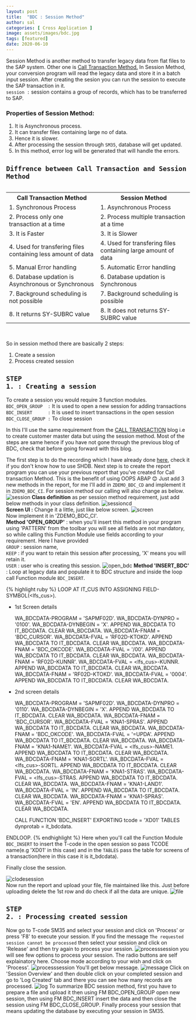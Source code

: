 ```yaml
---
layout: post
title:  "BDC : Session Method"
author: sal
categories: [ Cross Application ]
image: assets/images/bdc.jpg
tags: [featured]
date: 2020-06-10
---
```

Session Method is another method to transfer legacy data from flat files to the SAP system. Other one is <a href="/bdc#call">Call Transaction Method.</a> In Session Method, your conversion program will read the legacy data and store it in a batch input session. After creating the sesion you can run the session to execute the SAP transaction in it.<br>
`session :` session contains a group of records, which has to be transferred to SAP.

### Properties of Session Method:
1. It is Asynchronous process.
2. It can transfer files containing large no of data.
3. Hence it is slower.
4. After processing the session through `SM35`, database will get updated.
5. In this method, error log will be generated that will handle the errors.

## `Diffrence between Call Transaction and Session Method`
<div style='display:grid;'>
<table style="width:100%">
  <tr>
    <th>Call Transaction Method</th>
    <th>Session Method</th>
  </tr>
  <tr>
    <td>1. Synchronous Process</td>
    <td>1. Asynchronous Process</td>
  </tr>
    <tr>
    <td>2. Process only one transaction at a time</td>
    <td>2. Process multiple transaction at a time</td>
  </tr>
  <tr>
    <td>3. It is Faster</td>
    <td>3. It is Slower</td>
  </tr>
  <tr>
    <td>4. Used for transfering files containing less amount of data</td>
    <td>4. Used for transfering files containing large amount of data</td>
  </tr>
  <tr>
    <td>5. Manual Error handling </td>
    <td>5. Automatic Error handling</td>
  </tr>
  <tr>
    <td>6. Database updation is Asynchronous or Synchronous</td>
    <td>6. Database updation is Synchronous</td>
  </tr>
  <tr>
    <td>7. Background scheduling is not possible</td>
    <td>7. Background scheduling is possible</td>
  </tr>
  <tr>
    <td>8. It returns SY-SUBRC value</td>
    <td>8. It does not returns SY-SUBRC value</td>
  </tr>
</table>
</div>

<br>So in session method there are basically 2 steps:
1. Create a session
2. Process created session

## <code class="highlighter-rouge">STEP 1. : Creating a session</code>

To create a session you would require 3 function modules.<br>
`BDC_OPEN_GROUP  :` It is used to open a new session for adding transactions<br>
`BDC_INSERT      :` It is used to insert transactions in the open session<br>
`BDC_CLOSE_GROUP :` To close session<br>

In this I'll use the same requirement from the <a href="/bdc#requirement">CALL TRANSACTION</a> blog i.e to create customer master data but using the session method. Most of the steps are same hence if you have not gone through the previous blog of BDC, check that before going forward with this blog.

The first step is to do the recording which I have already done <a href="/bdc#recording">here,</a> check it if you don't know how to use SHDB. 
Next step is to create the report program you can use your previous report that you've created for Call transaction Method. This is the benefit of using OOPS ABAP &#128522; Just add 3 new methods in the report, for me I'll add in `ZDEMO_BDC_CD` and implement it in `ZDEMO_BDC_CI`.
For session method our calling will also change as below.
![session](https://lh3.googleusercontent.com/pw/ACtC-3eeFuNvqzmM46G1O1FBknGXHlt0fV5I-kS3H1qtRFDdmwHYkKk9aXHLZnHU9n-MQMExMVt-k4Ak_boOzPLXRxqgFcgpYQUnhYpxxPH1V4A51oC8sC00P_PFVO7xXHwigGfVBkdC4xlRYM9w8SGq22qv=w1040-h626-no?authuser=0)
**Class definition** as per session method requirement, just add below methods in your class definition.
![sessioncd](https://lh3.googleusercontent.com/pw/ACtC-3e-Dl5NFeGEGo77fTWP88gPxawOJ47-7BcgJrVP3ZN9CkLSgB_SltT1VPXvQpfHXcUIKttinXn3H0ONzZk_caOiUAr97bIUiq_FOaeXou84ummIZMSbgfLQDIlAuf9V8zwSR9Sik1U9574LLD6mN0Zw=w561-h788-no?authuser=0)
<br><strong>Screen UI :</strong> Change it a little, just like below screen.
![screen](https://lh3.googleusercontent.com/pw/ACtC-3ev-sasnkAQh5rUNmwobhy7olMwYcAIPJtL8m2LWVexE1bkbshjxIGqslO1YiVD2mSgmW-G_ADPl9S7sNKcqC_M8Aez_Oh5kEqhyiMm_KQ5n84F1kIRJtrhaqLkxunO8BruxxmwhHSDpXyHSXpIW1K9=w1054-h626-no?authuser=0)
<br>Now implement it in 'ZDEMO_BDC_CI'.<br>
**Method 'OPEN_GROUP'** : when you'll insert this method in your program using 'PATTERN' from the toolbar you will see all fields are not mandatory, so while calling this Function Module use fields according to your requirement. 
Here I have provided 
<br><code class="highlighter-rouge">GROUP</code> : session name, 
<br><code class="highlighter-rouge">KEEP</code> : if you want to retain this session after processing, 'X' means you will retain it.
<br><code class="highlighter-rouge">USER</code> : user who is creating this session.
![open_bdc](https://lh3.googleusercontent.com/pw/ACtC-3c_7QaPwEucZjZfwSAQkxOHLnesvS89tFnFu42mA51cTejj_tjiZGzoXNvSVWvD2ZQ2r9bZ4wZRDHUzJYRAq70FkEh3xr___X69Gcfzl9npRqUpI3Q42B45LsXS96zw7YrV0eguJqMhirbHCccNch_7=w1030-h364-no?authuser=0)
**Method 'INSERT_BDC'** : Loop at legacy data and populate it to BDC structure and inside the loop call Function module `BDC_INSERT`.

<!-- <div class="highlighter-rouge"> -->
<!-- <div class="highlight"> -->
<!-- <pre class="highlight"> -->
<!-- <code> -->
{% highlight ruby %}
LOOP AT IT_CUS INTO ASSIGNING FIELD-SYMBOL(<lfs_cus>).

* 1st Screen details

    WA_BDCDATA-PROGRAM = 'SAPMF02D'. 
    WA_BDCDATA-DYNPRO = '0100'. 
    WA_BDCDATA-DYNBEGIN = 'X'. 
    APPEND WA_BDCDATA TO IT_BDCDATA. 
    CLEAR WA_BDCDATA.
    WA_BDCDATA-FNAM = 'BDC_CURSOR'. 
    WA_BDCDATA-FVAL = 'RF02D-KTOKD'. 
    APPEND WA_BDCDATA TO IT_BDCDATA. 
    CLEAR WA_BDCDATA.
    WA_BDCDATA-FNAM = 'BDC_OKCODE'.
    WA_BDCDATA-FVAL = '/00'.
    APPEND WA_BDCDATA TO IT_BDCDATA. 
    CLEAR WA_BDCDATA.
    WA_BDCDATA-FNAM = 'RF02D-KUNNR'. 
    WA_BDCDATA-FVAL = <lfs_cus>-KUNNR. 
    APPEND WA_BDCDATA TO IT_BDCDATA. 
    CLEAR WA_BDCDATA.
    WA_BDCDATA-FNAM = 'RF02D-KTOKD'. 
    WA_BDCDATA-FVAL = '0004'.
    APPEND WA_BDCDATA TO IT_BDCDATA. 
    CLEAR WA_BDCDATA.

* 2nd screen details

    WA_BDCDATA-PROGRAM = 'SAPMF02D'. 
    WA_BDCDATA-DYNPRO = '0110'.
    WA_BDCDATA-DYNBEGIN = 'X'. 
    APPEND WA_BDCDATA TO IT_BDCDATA. 
    CLEAR WA_BDCDATA.
    WA_BDCDATA-FNAM = 'BDC_CURSOR'. 
    WA_BDCDATA-FVAL = 'KNA1-SPRAS'. 
    APPEND WA_BDCDATA TO IT_BDCDATA. 
    CLEAR WA_BDCDATA.
    WA_BDCDATA-FNAM = 'BDC_OKCODE'. 
    WA_BDCDATA-FVAL = '=UPDA'. 
    APPEND WA_BDCDATA TO IT_BDCDATA.
    CLEAR WA_BDCDATA.
    WA_BDCDATA-FNAM = 'KNA1-NAME1'. 
    WA_BDCDATA-FVAL = <lfs_cus>-NAME1. 
    APPEND WA_BDCDATA TO IT_BDCDATA. 
    CLEAR WA_BDCDATA.
    WA_BDCDATA-FNAM = 'KNA1-SORTL'. 
    WA_BDCDATA-FVAL = <lfs_cus>-SORTL. 
    APPEND WA_BDCDATA TO IT_BDCDATA. 
    CLEAR WA_BDCDATA.
    WA_BDCDATA-FNAM = 'KNA1-STRAS'. 
    WA_BDCDATA-FVAL = <lfs_cus>-STRAS. 
    APPEND WA_BDCDATA TO IT_BDCDATA. 
    CLEAR WA_BDCDATA.
    WA_BDCDATA-FNAM = 'KNA1-LAND1'. 
    WA_BDCDATA-FVAL = 'IN'.
    APPEND WA_BDCDATA TO IT_BDCDATA. 
    CLEAR WA_BDCDATA.
    WA_BDCDATA-FNAM = 'KNA1-SPRAS'. 
    WA_BDCDATA-FVAL = 'EN'.
    APPEND WA_BDCDATA TO IT_BDCDATA. 
    CLEAR WA_BDCDATA.

    CALL FUNCTION 'BDC_INSERT'
        EXPORTING
            tcode     = 'XD01'
        TABLES
            dynprotab = it_bdcdata.

ENDLOOP.
{% endhighlight %}
Here when you'll call the Function Module `BDC_INSERT` to insert the T-code in the open session so pass TCODE name(e.g 'XD01' in this case) and in the `TABLES` pass the table for screens of a transaction(here in this case it is it_bdcdata).

Finally close the session.

![clodesession](https://lh3.googleusercontent.com/pw/ACtC-3cEb4duH_rrzndeaYxmCnNuPtfTzgSw6l_JAfwdP-US7vP9ZPz4pD2gTplTxRlkyKkto07n9jEP7sXsgUydKUVPXpQU36ag22SeRgyuLuC0cdVrNxMazb_NobTSfKngbRggauBWh7hQqjwLIv5R3hTd=w1032-h276-no?authuser=0)
<br>Now run the report and upload your file, file maintained like this. Just before uploading delete the 1st row and do check if all the data are unique.
![file](https://lh3.googleusercontent.com/pw/ACtC-3cZuO4jF01kva2-aUhdHYj5T1ZXKWG3TS6eJBV4LktN73yGfGwDb29EnxdR7JxTVvUa6JlZgzhcNivnxO0y1XOP4u77t2tE3laMuhORYxyl_xyfrAViP-4b9qlf2Rc7XBlo0T4edgj74NTU0BNkr90O=w570-h212-no?authuser=0)

## <code class="highlighter-rouge">STEP 2. : Processing created session</code>

Now go to T-code SM35 and select your session and click on 'Process' or press 'F8' to execute your session. If you find the message `The requested session cannot be processed` then select your session and click on 'Release' and then try again to process your session.
![processsession](https://lh3.googleusercontent.com/pw/ACtC-3fMFHQJXiq4ybngrPUEJJTAwgqtn1Xo6OXhv4y5JPC4NXWG8VH-0xlQ3q1n24Y_SOEkiC95ENqRLip3x0TmmZaiqrJMiRlZRJHXBb0kbB7cQOcQgXI4GAdjLBXZ2i7rRv5J3I14ooBOwx_tbbgl9MEv=w1440-h359-no?authuser=0)
you will see few options to process your session. The radio buttons are self explainatory here. Choose mode according to your wish and click on 'Process'.
![processsession](https://lh3.googleusercontent.com/pw/ACtC-3fOpTF3ahwwbdPjL9AsdDDVqhj2EMv2kO4DtvRecethqH2Su2COMaN_zp8Pn22HGXQod4kY1DZXG-AkPJ7SrWY51aDM1OSlbkE4-ZPVHrnxQVpIt9TTo3oGkCbV49CS9jzsT_n03VfZ5yruT8QTmOQI=w982-h482-no?authuser=0)
You'll get below message.
![message](https://lh3.googleusercontent.com/pw/ACtC-3dnF-7mKdem6J7Iwo3lynb9bZKzuWDY-tIrV68D1GAiwBsO4VQzIBeTZmiD6SsOFbzjF_-yU0zfXAZxwqYFsGg7JTve91XRt_Ekwe9cwfevk-yKOUj7jqqgxyych3pyEaXjHdMcyZa9KfqF9XjnuFVh=w870-h270-no?authuser=0)
Click on 'Session Overview' and then double click on your completed session and go to 'Log Created' tab and there you can see how many records are processed.
![log](https://lh3.googleusercontent.com/pw/ACtC-3fJ0ZmPCIaIeZI4dwmsIDPrGu-m1_2ipONvFs1MDcnVZrEz_BXSNaohbTjn6m6wrXHLPAyPDfxdod2iKjoIb-ivJhWN49KSw8GulaQnox3aqcgoJSyhCA0k8FBmUteyAyt5VBC6rQi2kjiuEodT3VOU=w1034-h468-no?authuser=0)
To summarize BDC session method, first you have to prepare a file and upload it then using FM BDC_OPEN_GROUP open new session, then using FM BDC_INSERT insert the data and then close the session using FM BDC_CLOSE_GROUP. Finally process your session that means updating the database by executing your session in SM35.
